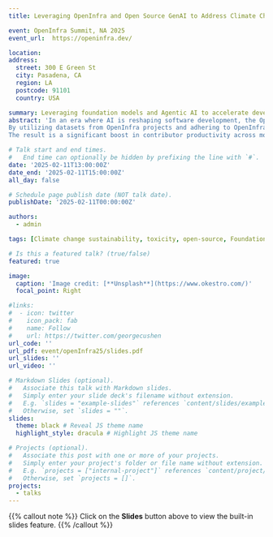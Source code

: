 ```yaml
---
title: Leveraging OpenInfra and Open Source GenAI to Address Climate Change

event: OpenInfra Summit, NA 2025
event_url:  https://openinfra.dev/

location: 
address:
  street: 300 E Green St
  city: Pasadena, CA 
  region: LA
  postcode: 91101
  country: USA

summary: Leveraging foundation models and Agentic AI to accelerate development, improve sustainability, and address climate change effectively.
abstract: 'In an era where AI is reshaping software development, the OpenInfra community stands at the forefront of integrating foundational models (FMs) and AI agents into open-source workflows. This talk delves into how OpenInfra projects can capitalize on these technologies to address pressing challenges such as contributor productivity, energy efficiency, and climate change.
By utilizing datasets from OpenInfra projects and adhering to OpenInfra workflows, I have conducted experiments within the OpenStack and Hugging Face ecosystems. I fine-tuned a suite of open-source models—including LLaMA 3, CodeT5, SantaCoder, Mistral-7B, and OpenLLaMA-13B—to assist developers and contributors in a variety of socio-technical activities. These activities encompass micro-collaboration, documentation enhancement, code review optimization, test case generation, event planning, predictive analytics in CI/CD pipelines, and automation—all within the context of OpenInfra projects.
The result is a significant boost in contributor productivity across more than 21 distinct use cases, demonstrating the tangible benefits of integrating GenAI into open-source development. This talk will provide the OpenInfra community with practical insights and best practices for leveraging foundation models to accelerate development, improve sustainability, and address climate change effectively.'

# Talk start and end times.
#   End time can optionally be hidden by prefixing the line with `#`.
date: '2025-02-11T13:00:00Z'
date_end: '2025-02-11T15:00:00Z'
all_day: false

# Schedule page publish date (NOT talk date).
publishDate: '2025-02-11T00:00:00Z'

authors:
  - admin

tags: [Climate change sustainability, toxicity, open-source, Foundation models]

# Is this a featured talk? (true/false)
featured: true

image:
  caption: 'Image credit: [**Unsplash**](https://www.okestro.com/)'
  focal_point: Right

#links:
#  - icon: twitter
#    icon_pack: fab
#    name: Follow
#    url: https://twitter.com/georgecushen
url_code: ''
url_pdf: event/openInfra25/slides.pdf
url_slides: ''
url_video: ''

# Markdown Slides (optional).
#   Associate this talk with Markdown slides.
#   Simply enter your slide deck's filename without extension.
#   E.g. `slides = "example-slides"` references `content/slides/example-slides.md`.
#   Otherwise, set `slides = ""`.
slides:
  theme: black # Reveal JS theme name
  highlight_style: dracula # Highlight JS theme name

# Projects (optional).
#   Associate this post with one or more of your projects.
#   Simply enter your project's folder or file name without extension.
#   E.g. `projects = ["internal-project"]` references `content/project/deep-learning/index.md`.
#   Otherwise, set `projects = []`.
projects:
  - talks
---
```


{{% callout note %}}
Click on the **Slides** button above to view the built-in slides feature.
{{% /callout %}}

